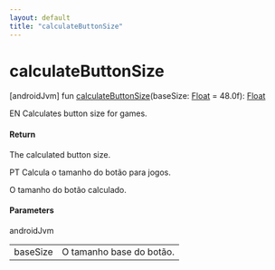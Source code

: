 ```yaml
---
layout: default
title: "calculateButtonSize"
---
```


# calculateButtonSize

[androidJvm]
fun [calculateButtonSize](calculate-button-size.md)(baseSize: [Float](https://kotlinlang.org/api/core/kotlin-stdlib/kotlin/-float/index.html) = 48.0f): [Float](https://kotlinlang.org/api/core/kotlin-stdlib/kotlin/-float/index.html)

EN Calculates button size for games.

#### Return

The calculated button size.

PT Calcula o tamanho do botão para jogos.

O tamanho do botão calculado.

#### Parameters

androidJvm

| | |
|---|---|
| baseSize | O tamanho base do botão. |